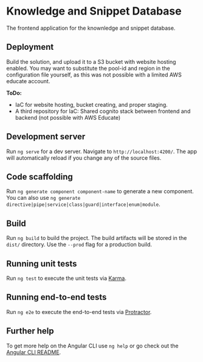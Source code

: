 # Knowledge and Snippet Database 

The frontend application for the knownledge and snippet database.

## Deployment

Build the solution, and upload it to a S3 bucket with website hosting enabled. You may want to substitute the pool-id and region in the configuration file yourself, as this was not possible with a limited AWS educate account.

**ToDo:**

* IaC for website hosting, bucket creating, and proper staging.
* A third repository for IaC: Shared cognito stack between frontend and backend (not possible with AWS Educate)

## Development server

Run `ng serve` for a dev server. Navigate to `http://localhost:4200/`. The app will automatically reload if you change any of the source files.

## Code scaffolding

Run `ng generate component component-name` to generate a new component. You can also use `ng generate directive|pipe|service|class|guard|interface|enum|module`.

## Build

Run `ng build` to build the project. The build artifacts will be stored in the `dist/` directory. Use the `--prod` flag for a production build.

## Running unit tests

Run `ng test` to execute the unit tests via [Karma](https://karma-runner.github.io).

## Running end-to-end tests

Run `ng e2e` to execute the end-to-end tests via [Protractor](http://www.protractortest.org/).

## Further help

To get more help on the Angular CLI use `ng help` or go check out the [Angular CLI README](https://github.com/angular/angular-cli/blob/master/README.md).

